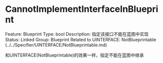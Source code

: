 # CannotImplementInterfaceInBlueprint

Feature: Blueprint
Type: bool
Description: 指定该接口不能在蓝图中实现
Status: Linked
Group: Blueprint
Related to UINTERFACE: NotBlueprintable (../../Specifier/UINTERFACE/NotBlueprintable.md)

和UINTERFACE(NotBlueprintable)的效果一样，指定不能在蓝图中继承